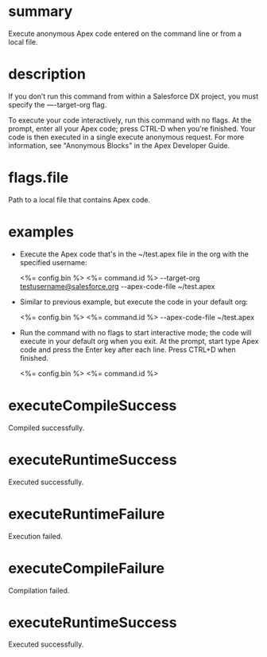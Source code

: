 # summary

Execute anonymous Apex code entered on the command line or from a local file.

# description

If you don’t run this command from within a Salesforce DX project, you must specify the —-target-org flag.

To execute your code interactively, run this command with no flags. At the prompt, enter all your Apex code; press CTRL-D when you're finished. Your code is then executed in a single execute anonymous request.
For more information, see "Anonymous Blocks" in the Apex Developer Guide.

# flags.file

Path to a local file that contains Apex code.

# examples

- Execute the Apex code that's in the ~/test.apex file in the org with the specified username:

  <%= config.bin %> <%= command.id %> --target-org testusername@salesforce.org --apex-code-file ~/test.apex

- Similar to previous example, but execute the code in your default org:

  <%= config.bin %> <%= command.id %> --apex-code-file ~/test.apex

- Run the command with no flags to start interactive mode; the code will execute in your default org when you exit. At the prompt, start type Apex code and press the Enter key after each line. Press CTRL+D when finished.

  <%= config.bin %> <%= command.id %>

# executeCompileSuccess

Compiled successfully.

# executeRuntimeSuccess

Executed successfully.

# executeRuntimeFailure

Execution failed.

# executeCompileFailure

Compilation failed.

# executeRuntimeSuccess

Executed successfully.
